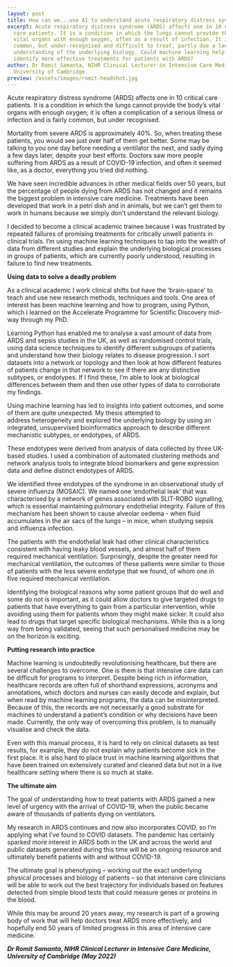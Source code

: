 ```yaml
---
layout: post
title: How can we...use AI to understand acute respiratory distress syndrome?
excerpt: Acute respiratory distress syndrome (ARDS) affects one in 10 critical
  care patients. It is a condition in which the lungs cannot provide the body’s
  vital organs with enough oxygen, often as a result of infection. It is fairly
  common, but under-recognised and difficult to treat, partly due a lack of
  understanding of the underlying biology. Could machine learning help us
  identify more effective treatments for patients with ARDS?
author: Dr Romit Samanta, NIHR Clinical Lecturer in Intensive Care Medicine,
  University of Cambridge
preview: /assets/images/romit-headshot.jpg
---
```

Acute respiratory distress syndrome (ARDS) affects one in 10 critical care patients. It is a condition in which the lungs cannot provide the body’s vital organs with enough oxygen; it is often a complication of a serious illness or infection and is fairly common, but under recognised.

Mortality from severe ARDS is approximately 40%. So, when treating these patients, you would see just over half of them get better. Some may be talking to you one day before needing a ventilator the next, and sadly dying a few days later, despite your best efforts. Doctors saw more people suffering from ARDS as a result of COVID-19 infection, and often it seemed like, as a doctor, everything you tried did nothing.

We have seen incredible advances in other medical fields over 50 years, but the percentage of people dying from ARDS has not changed and it remains the biggest problem in intensive care medicine. Treatments have been developed that work in a petri dish and in animals, but we can’t get them to work in humans because we simply don't understand the relevant biology.

I decided to become a clinical academic trainee because I was frustrated by repeated failures of promising treatments for critically unwell patients in clinical trials. I’m using machine learning techniques to tap into the wealth of data from different studies and explain the underlying biological processes in groups of patients, which are currently poorly understood, resulting in failure to find new treatments.

**Using data to solve a deadly problem**

As a clinical academic I work clinical shifts but have the ‘brain-space’ to teach and use new research methods, techniques and tools. One area of interest has been machine learning and how to program, using Python, which I learned on the Accelerate Programme for Scientific Discovery mid-way through my PhD. 

Learning Python has enabled me to analyse a vast amount of data from ARDS and sepsis studies in the UK, as well as randomised control trials, using data science techniques to identify different subgroups of patients and understand how their biology relates to disease progression. I sort datasets into a network or topology and then look at how different features of patients change in that network to see if there are any distinctive subtypes, or endotypes. If I find these, I’m able to look at biological differences between them and then use other types of data to corroborate my findings. 

Using machine learning has led to insights into patient outcomes, and some of them are quite unexpected. My thesis attempted to address heterogeneity and explored the underlying biology by using an integrated, unsupervised bioinformatics approach to describe different mechanistic subtypes, or endotypes, of ARDS.

These endotypes were derived from analysis of data collected by three UK-based studies. I used a combination of automated clustering methods and network analysis tools to integrate blood biomarkers and gene expression data and define distinct endotypes of ARDS.

We identified three endotypes of the syndrome in an observational study of severe influenza (MOSAIC). We named one ‘endothelial leak’ that was characterised by a network of genes associated with SLIT-ROBO signalling, which is essential maintaining pulmonary endothelial integrity. Failure of this mechanism has been shown to cause alveolar oedema - when fluid accumulates in the air sacs of the lungs – in mice, when studying sepsis and influenza infection. 

The patients with the endothelial leak had other clinical characteristics consistent with having leaky blood vessels, and almost half of them required mechanical ventilation. Surprisingly, despite the greater need for mechanical ventilation, the outcomes of these patients were similar to those of patients with the less severe endotype that we found, of whom one in five required mechanical ventilation.

Identifying the biological reasons why some patient groups that do well and some do not is important, as it could allow doctors to give targeted drugs to patients that have everything to gain from a particular intervention, while avoiding using them for patients whom they might make sicker. It could also lead to drugs that target specific biological mechanisms. While this is a long way from being validated, seeing that such personalised medicine may be on the horizon is exciting.

**Putting research into practice** 

Machine learning is undoubtedly revolutionising healthcare, but there are several challenges to overcome. One is them is that intensive care data can be difficult for programs to interpret. Despite being rich in information, healthcare records are often full of shorthand expressions, acronyms and annotations, which doctors and nurses can easily decode and explain, but when read by machine learning programs, the data can be misinterpreted. Because of this, the records are not necessarily a good substrate for machines to understand a patient’s condition or why decisions have been made. Currently, the only way of overcoming this problem, is to manually visualise and check the data.

Even with this manual process, it is hard to rely on clinical datasets as test results, for example, they do not explain why patients become sick in the first place. It is also hard to place trust in machine learning algorithms that have been trained on extensively curated and cleaned data but not in a live healthcare setting where there is so much at stake. 

**The ultimate aim**

The goal of understanding how to treat patients with ARDS gained a new level of urgency with the arrival of COVID-19, when the public became aware of thousands of patients dying on ventilators. 

My research in ARDS continues and now also incorporates COVID, so I’m applying what I’ve found to COVID datasets. The pandemic has certainly sparked more interest in ARDS both in the UK and across the world and public datasets generated during this time will be an ongoing resource and ultimately benefit patients with and without COVID-19.

The ultimate goal is phenotyping – working out the exact underlying physical processes and biology of patients – so that intensive care clinicians will be able to work out the best trajectory for individuals based on features detected from simple blood tests that could measure genes or proteins in the blood.

While this may be around 20 years away, my research is part of a growing body of work that will help doctors treat ARDS more effectively, and hopefully end 50 years of limited progress in this area of intensive care medicine.



***Dr Romit Samanta, NIHR Clinical Lecturer in Intensive Care Medicine, University of Cambridge (May 2022)***
